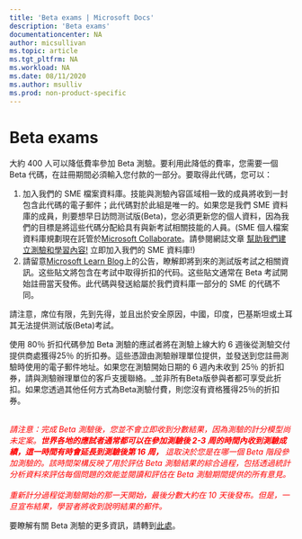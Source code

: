```yaml
---
title: 'Beta exams | Microsoft Docs'
description: 'Beta exams' 
documentationcenter: NA 
author: micsullivan
ms.topic: article
ms.tgt_pltfrm: NA
ms.workload: NA
ms.date: 08/11/2020
ms.author: msulliv
ms.prod: non-product-specific
---
```

# Beta exams

大約 400 人可以降低費率參加 Beta 測驗。要利用此降低的費率，您需要一個 Beta 代碼，在註冊期間必須輸入您付款的一部分。要取得此代碼，您可以：

1. 加入我們的 SME 檔案資料庫。技能與測驗內容區域相一致的成員將收到一封包含此代碼的電子郵件；此代碼對於此組是唯一的。如果您是我們 SME 資料庫的成員，則要想早日訪問测试版(Beta)，您必須更新您的個人資料，因為我們的目標是將這些代碼分配給具有與新考試相關技能的人員。(SME 個人檔案資料庫規劃現在託管於[Microsoft Collaborate](https://aka.ms/collaborate)。請參閱網誌文章 [幫助我們建立測驗和學習內容!](/learn/certifications/posts/help-us-create-exams-and-learning-content) 立即加入我們的 SME 資料庫!)
2. 請留意[Microsoft Learn Blog](https://aka.ms/learningblog)上的公告，瞭解即將到來的測試版考試之相關資訊。这些貼文將包含在考試中取得折扣的代码。这些貼文通常在 Beta 考試開始註冊當天發佈。此代碼與發送給屬於我們資料庫一部分的 SME 的代碼不同。

請注意，席位有限，先到先得，並且出於安全原因，中國，印度，巴基斯坦或土耳其无法提供测试版(Beta)考試。

使用 80％ 折扣代碼參加 Beta 測驗的應試者將在測驗上線大約 6 週後從測驗交付提供商處獲得25％ 的折扣券。這些憑證由測驗辦理單位提供，並發送到您註冊測驗時使用的電子郵件地址。如果您在測驗開始日期的 6 週內未收到 25％ 的折扣券，請與測驗辦理單位的客戶支援聯絡。_並非所有Beta版參與者都可享受此折扣。如果您透過其他任何方式為Beta測驗付費，則您沒有資格獲得25％的折扣券。
<br/><br/>
<div><font color='red'><em>
請注意：完成 Beta 測驗後，您並不會立即收到分數結果，因為測驗的計分模型尚未定案。<strong>世界各地的應試者通常都可以在參加測驗後 2-3 周的時間內收到測驗成績，這一時間有時會延長到測驗後第 16 周，</strong> 這取決於您是在哪一個 Beta 階段參加測驗的。該時間架構反映了用於評估 Beta 測驗結果的綜合過程，包括透過統計分析資料來評估每個問題的效能並閱讀和評估在 Beta 測驗期間提供的所有意見。</em></font></div>
<br/>
<div><font color='red'><em>重新計分過程從測驗開始的那一天開始，最後分數大約在 10 天後發布。但是，一旦宣布結果，學習者將收到說明結果的郵件。</em></font></div>

要瞭解有關 Beta 測驗的更多資訊，請轉到[此處](/learn/certifications/certification-exams#participating-in-beta-exams)。
